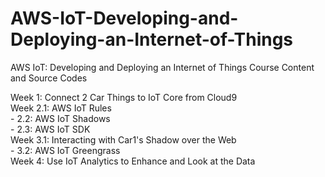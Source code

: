 # AWS-IoT-Developing-and-Deploying-an-Internet-of-Things
AWS IoT: Developing and Deploying an Internet of Things Course Content and Source Codes

Week 1: Connect 2 Car Things to IoT Core from Cloud9  
Week 2.1: AWS IoT Rules  
     -    2.2: AWS IoT Shadows  
     -    2.3: AWS IoT SDK  
Week 3.1: Interacting with Car1's Shadow over the Web  
     -    3.2: AWS IoT Greengrass  
Week 4: Use IoT Analytics to Enhance and Look at the Data  
